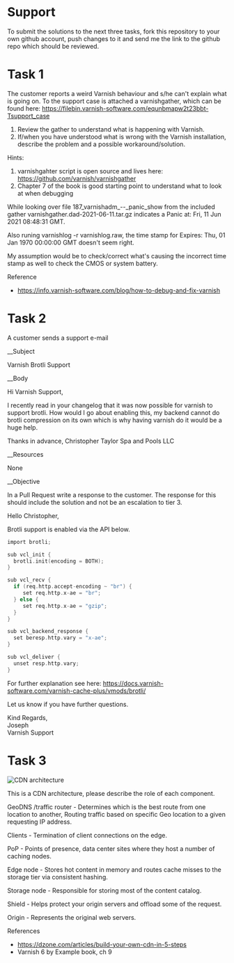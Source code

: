# Support
To submit the solutions to the next three tasks, fork this repository to your own github account, push changes to it and send me the link to the github repo which should be reviewed.


Task 1
======

The customer reports a weird Varnish behaviour and s/he can't explain what is going on. To the support case is attached a varnishgather, which can be found here: https://filebin.varnish-software.com/equnbmapw2t23bbt-Tsupport_case

1. Review the gather to understand what is happening with Varnish.
2. If/when you have understood what is wrong with the Varnish installation, describe the problem and a possible workaround/solution.

Hints:
1. varnishgahter script is open source and lives here: https://github.com/varnish/varnishgather
2. Chapter 7 of the book is good starting point to understand what to look at when debugging


While looking over file 187_varnishadm_--\_panic_show from the included gather varnishgather.dad-2021-06-11.tar.gz indicates a Panic at: Fri, 11 Jun 2021 08:48:31 GMT.

Also runing varnishlog -r varnishlog.raw, the time stamp for Expires: Thu, 01 Jan 1970 00:00:00 GMT doesn't seem right.

My assumption would be to check/correct what's causing the incorrect time stamp as well to check the CMOS or system battery.

Reference
- https://info.varnish-software.com/blog/how-to-debug-and-fix-varnish


Task 2
======

A customer sends a support e-mail

__Subject

Varnish Brotli Support

__Body

Hi Varnish Support,

I recently read in your changelog that it was now possible for varnish to support brotli. How would I go about enabling this, my backend cannot do brotli compression on its own which is why having varnish do it would be a huge help.

Thanks in advance,
Christopher Taylor
Spa and Pools LLC 


__Resources

None

__Objective

In a Pull Request write a response to the customer. The response for this should include the solution and not be an escalation to tier 3.


Hello Christopher,

Brotli support is enabled via the API below.

```c
import brotli;

sub vcl_init {
  brotli.init(encoding = BOTH);
}

sub vcl_recv {
  if (req.http.accept-encoding ~ "br") {
     set req.http.x-ae = "br";
  } else {
     set req.http.x-ae = "gzip";
  }
}

sub vcl_backend_response {
  set beresp.http.vary = "x-ae";
}

sub vcl_deliver {
  unset resp.http.vary;
}
```

For further explanation see here: https://docs.varnish-software.com/varnish-cache-plus/vmods/brotli/

Let us know if you have further questions.

Kind Regards,  
Joseph  
Varnish Support  


Task 3
======

![CDN architecture](https://user-images.githubusercontent.com/6757531/121661483-86cd9780-caa4-11eb-8081-d6ebc6da2800.png)

This is a CDN architecture, please describe the role of each component.


GeoDNS /traffic router - Determines which is the best route from one location to another, Routing traffic based on specific Geo location to a given requesting IP address.

Clients - Termination of client connections on the edge.

PoP - Points of presence, data center sites where they host a number of caching nodes.

Edge node - Stores hot content in memory and routes cache misses to the storage tier via consistent hashing.

Storage node - Responsible for storing most of the content catalog.

Shield - Helps protect your origin servers and offload some of the request.

Origin - Represents the original web servers.

References
- https://dzone.com/articles/build-your-own-cdn-in-5-steps
- Varnish 6 by Example book, ch 9

